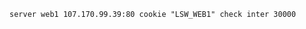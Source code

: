 <!-- usedin: [ _includes/_inlines/AddOns/common/haproxy/haproxy_specify-an-haproxy-test-interval-v1.md] -->

```
server web1 107.170.99.39:80 cookie "LSW_WEB1" check inter 30000
```
